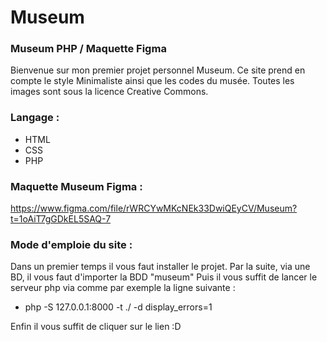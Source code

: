# Museum
### Museum PHP / Maquette Figma


Bienvenue sur mon premier projet personnel Museum. Ce site prend en compte le style Minimaliste ainsi que les codes du musée. Toutes les images sont sous la licence Creative Commons.


### Langage :

  - HTML
  - CSS
  - PHP
  

### Maquette Museum Figma :

https://www.figma.com/file/rWRCYwMKcNEk33DwiQEyCV/Museum?t=1oAiT7gGDkEL5SAQ-7


### Mode d'emploie du site :

Dans un premier temps il vous faut installer le projet.
Par la suite, via une BD, il vous faut d'importer la BDD "museum"
Puis il vous suffit de lancer le serveur php via comme par exemple la ligne suivante :

  - php -S 127.0.0.1:8000 -t ./ -d display_errors=1
  
Enfin il vous suffit de cliquer sur le lien :D
